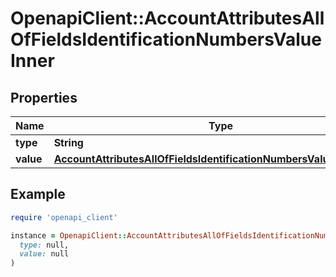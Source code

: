 # OpenapiClient::AccountAttributesAllOfFieldsIdentificationNumbersValueInner

## Properties

| Name | Type | Description | Notes |
| ---- | ---- | ----------- | ----- |
| **type** | **String** |  | [optional] |
| **value** | [**AccountAttributesAllOfFieldsIdentificationNumbersValueInnerValue**](AccountAttributesAllOfFieldsIdentificationNumbersValueInnerValue.md) |  | [optional] |

## Example

```ruby
require 'openapi_client'

instance = OpenapiClient::AccountAttributesAllOfFieldsIdentificationNumbersValueInner.new(
  type: null,
  value: null
)
```

